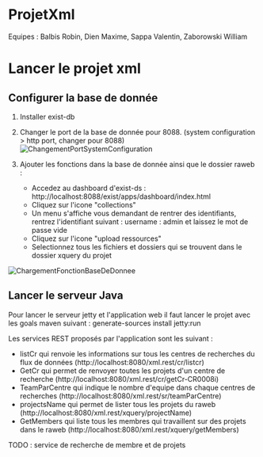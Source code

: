 # ProjetXml

Equipes : Balbis Robin, Dien Maxime, Sappa Valentin, Zaborowski William

# Lancer le projet xml

## Configurer la base de donnée

1. Installer exist-db 

2. Changer le port de la base de donnée pour 8088. (system configuration > http port, changer pour 8088)
![ChangementPortSystemConfiguration](https://preview.ibb.co/dC1MEw/Screen_Shot_2018_01_07_at_13_11_31.png)

3. Ajouter les fonctions dans la base de donnée ainsi que le dossier raweb :
    * Accedez au dashboard d'exist-ds : http://localhost:8088/exist/apps/dashboard/index.html
    * Cliquez sur l'icone "collections"
    * Un menu s'affiche vous demandant de rentrer des identifiants, rentrez l'identifiant suivant : username : admin et laissez le mot de passe vide
    * Cliquez sur l'icone "upload ressources" 
    * Selectionnez tous les fichiers et dossiers qui se trouvent dans le dossier xquery du projet

![ChargementFonctionBaseDeDonnee](https://preview.ibb.co/jrcggb/Screen_Shot_2018_01_07_at_13_33_04.png)



## Lancer le serveur Java

Pour lancer le serveur jetty et l'application web il faut lancer le projet avec les goals maven suivant : generate-sources install jetty:run 

Les services REST proposés par l'application sont les suivant :
 * listCr qui renvoie les informations sur tous les centres de recherches du flux de données (http://localhost:8080/xml.rest/cr/listcr)
 * GetCr qui permet de renvoyer toutes les projets d'un centre de recherche (http://localhost:8080/xml.rest/cr/getCr-CR0008i)
 * TeamParCentre qui indique le nombre d'equipe dans chaque centres de recherches (http://localhost:8080/xml.rest/sr/teamParCentre)
 * projectsName qui permet de lister tous les projets du raweb (http://localhost:8080/xml.rest/xquery/projectName)
 * GetMembers qui liste tous les membres qui travaillent sur des projets dans le raweb (http://localhost:8080/xml.rest/xquery/getMembers)

 TODO : service de recherche de membre et de projets

